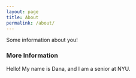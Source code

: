 ```yaml
---
layout: page
title: About
permalink: /about/
---
```


Some information about you!

### More Information

Hello! My name is Dana, and I am a senior at NYU.
